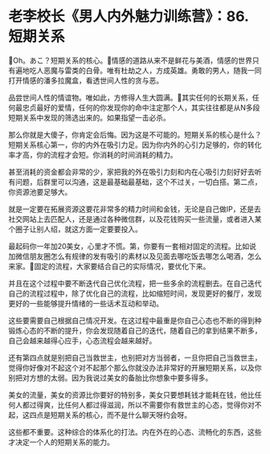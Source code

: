 # 老李校长《男人内外魅力训练营》：86.短期关系

🎼Oh。あこ？短期关系的核心。🎼情感的道路从来不是鲜花与美酒，情感的世界只有遍地吃人恶魔与雷类的白骨。唯有杜劫之人，方成英雄。勇敢的男人，随我一同打开情感的潘多拉魔盒，看透世间人性的贪与恶。

品尝世间人性的情谊物。唯如此，方修得人生大圆满。🎼其实任何的长期关系，任何最忠贞最好的爱情，任何的你发现你的命中注定那个人，其实往往都是从N多段短期关系中发现的筛选出来的。如果指望一击必杀。

那么你就是大傻子，你肯定会后悔。因为这是不可能的。短期关系的核心是什么？短期关系核心第一，你的内外在吸引力足。因为你内外的心引力足够的，你的转化率才高，你的流程才会短。你消耗的时间消耗的精力。

甚至消耗的资金都会非常的少，家把我的外在吸引力刻和内在心吸引力刻好好去听有问题，后群里可以沟通，这是最基础最基础，这个不过关，一切白搭。第二点，你资源池要足够大。

就是一定要在拓展资源这要花非常多的精力时间和金钱，无论是自己做IP，还是去社交网站上去匹配人，还是通过各种微信群，以及花钱购买一些流量，或者进入某个圈子让别人绍，就这方面一定要要投入。

最起码你一年加20美女，心里才不慌。第，你要有一套相对固定的流程。比如说加微信朋友圈怎么有规律的发有吸引的素材以及见面去哪吃饭去哪怎么喝酒，怎么来家。🎼固定的流程，大家要结合自己的实际情况，要优化下来。

并且在这个过程中要不断迭代自己优化流程，把一些多余的流程删去。在自己迭代自己的流程过程中，除了优化自己的流程，比如缩短时间，发现更好的餐厅，发现更好的一些能够提升情绪的一些话术互动和举动。

这些要需要自己根据自己情况开发。在这过程中最重是你自己心态也不断的得到种锻炼心态的不断的提升，你会发现随着自己的迭代，随着自己的拿到结果不断多，自己会越来越得心应手，心态流程会越来越好。

还有第四点就是别把自己当救世主，也别把对方当弱者，一旦你把自己当救世主，觉得你好像对不起这个对不起那个那么你就没办法非常好的开展短期关系，以及你别把对方想的太弱。因为我说过美女的备胎比你想象中要多得多。

美女的流量，美女的资源比你要好的特别多，美女只要想耗钱才能耗在钱，他比任何人都过得爽，比任何人都过得滋润，所以不需要你有救世主的心态，觉得你对不起，这四点是短期关系的核心，而不是什么聊天呀约会呀。

这些都不重要。这种综合的体系化的打法。内在外在的心态、流畅化的东西，这些才决定一个人的短期关系的能力。


